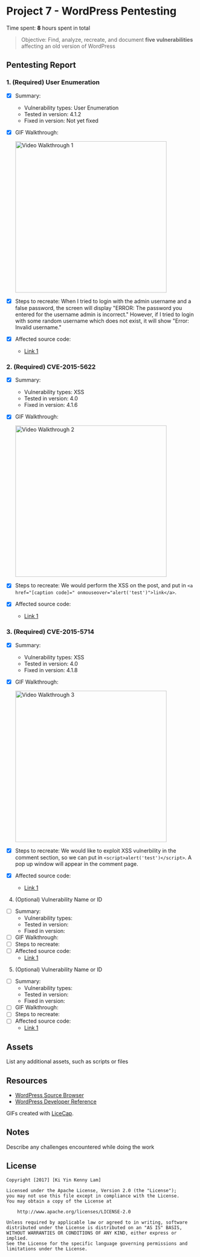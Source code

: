 # Project 7 - WordPress Pentesting

Time spent: **8** hours spent in total

> Objective: Find, analyze, recreate, and document **five vulnerabilities** affecting an old version of WordPress

## Pentesting Report

### 1. (Required) User Enumeration
  - [x] Summary: 
    - Vulnerability types:
	User Enumeration
    - Tested in version:
	4.1.2
    - Fixed in version: 
	Not yet fixed
  - [x] GIF Walkthrough: 

	<img src='http://i.imgur.com/R6peToL.gif' title='Video Walkthrough 1' width='400px' alt='Video Walkthrough 1' />
  - [x] Steps to recreate: 
	When I tried to login with the admin username and a false password, the screen will display "ERROR: The password you entered for the username admin is incorrect." However, 
	if I tried to login with some random username which does not exist, it will show "Error: Invalid username."
  - [x] Affected source code:
    - [Link 1](https://core.trac.wordpress.org/browser/tags/4.1.2/src/wp-login.php)

### 2. (Required) CVE-2015-5622
  - [x] Summary: 
    - Vulnerability types:
	XSS	
    - Tested in version:
	4.0
    - Fixed in version:
	4.1.6 
  - [x] GIF Walkthrough:

	<img src='http://i.imgur.com/ibSOBwc.gif' title='Video Walkthrough 2' width='400px' alt='Video Walkthrough 2' />
  - [x] Steps to recreate: 
	We would perform the XSS on the post, and put in `<a href="[caption code]=" onmouseover="alert('test')">link</a>`.
  - [x] Affected source code:
    - [Link 1](https://cve.mitre.org/cgi-bin/cvename.cgi?name=CVE-2015-5622)

### 3. (Required) CVE-2015-5714
  - [x] Summary: 
    - Vulnerability types:
	XSS
    - Tested in version:
	4.0
    - Fixed in version: 
	4.1.8
  - [x] GIF Walkthrough: 

	<img src='http://i.imgur.com/M4fpc4o.gif' title='Video Walkthrough 3' width='400px' alt='Video Walkthrough 3' />
  - [x] Steps to recreate: 
	We would like to exploit XSS vulnerbility in the comment section, so we can put in `<script>alert('test')</script>`. A pop up window will appear in the comment page.
  - [x] Affected source code:
    - [Link 1](https://core.trac.wordpress.org/browser/tags/4.0/src/wp-comments-post.php)

4. (Optional) Vulnerability Name or ID
  - [ ] Summary: 
    - Vulnerability types:
    - Tested in version:
    - Fixed in version: 
  - [ ] GIF Walkthrough: 
  - [ ] Steps to recreate: 
  - [ ] Affected source code:
    - [Link 1](https://core.trac.wordpress.org/browser/tags/version/src/source_file.php)

5. (Optional) Vulnerability Name or ID
  - [ ] Summary: 
    - Vulnerability types:
    - Tested in version:
    - Fixed in version: 
  - [ ] GIF Walkthrough: 
  - [ ] Steps to recreate: 
  - [ ] Affected source code:
    - [Link 1](https://core.trac.wordpress.org/browser/tags/version/src/source_file.php) 

## Assets

List any additional assets, such as scripts or files

## Resources

- [WordPress Source Browser](https://core.trac.wordpress.org/browser/)
- [WordPress Developer Reference](https://developer.wordpress.org/reference/)

GIFs created with [LiceCap](http://www.cockos.com/licecap/).

## Notes

Describe any challenges encountered while doing the work

## License

    Copyright [2017] [Ki Yin Kenny Lam]

    Licensed under the Apache License, Version 2.0 (the "License");
    you may not use this file except in compliance with the License.
    You may obtain a copy of the License at

        http://www.apache.org/licenses/LICENSE-2.0

    Unless required by applicable law or agreed to in writing, software
    distributed under the License is distributed on an "AS IS" BASIS,
    WITHOUT WARRANTIES OR CONDITIONS OF ANY KIND, either express or implied.
    See the License for the specific language governing permissions and
    limitations under the License.